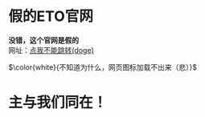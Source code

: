 # 假的ETO官网

**没错，这个官网是假的** <br/>
网址：[点我不能跳转(doge)](https://alpharandom8546.github.io/ETO/) <br/>

$\color{white}{不知道为什么，网页图标加载不出来（悲）}$

# 主与我们同在！
